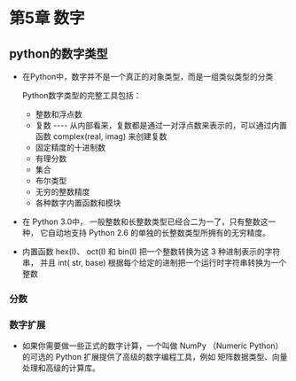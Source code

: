 # 第5章 数字

## python的数字类型

* 在Python中，数字并不是一个真正的对象类型，而是一组类似类型的分类

    Python数字类型的完整工具包括：  
    * 整数和浮点数
    * 复数 ---- 从内部看来，复数都是通过一对浮点数来表示的，可以通过内置函数 complex(real, imag) 来创建复数
    * 固定精度的十进制数
    * 有理分数
    * 集合
    * 布尔类型
    * 无穷的整数精度
    * 各种数字内置函数和模块

* 在 Python 3.0中， 一般整数和长整数类型已经合二为一了，只有整数这一种， 它自动地支持 Python 2.6 的单独的长整数类型所拥有的无穷精度。

* 内置函数 hex(I)、 oct(I) 和 bin(I) 把一个整数转换为这 3 种进制表示的字符串， 并且 int( str, base) 根据每个给定的进制把一个运行时字符串转换为一个整数


### 分数




### 数字扩展

* 如果你需要做一些正式的数字计算，一个叫做 NumPy （Numeric Python）的可选的 Python 扩展提供了高级的数字编程工具，例如 矩阵数据类型、向量处理和高级的计算库。
